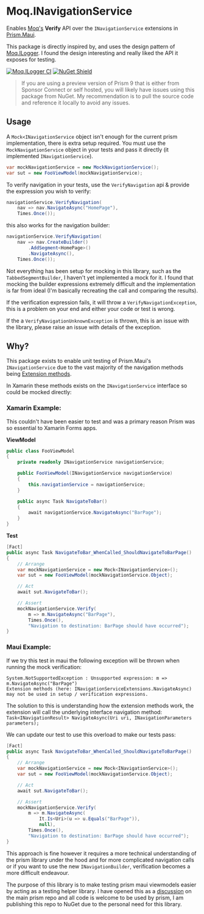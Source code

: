 # Moq.INavigationService

Enables [Moq's](https://github.com/moq/moq/wiki/Quickstart) **Verify** API over the `INavigationService` extensions in [Prism.Maui](https://github.com/PrismLibrary/Prism).

This package is directly inspired by, and uses the design pattern of [Moq.ILogger](https://github.com/adrianiftode/Moq.ILogger). I found the design interesting and really liked the API it exposes for testing.

[![Moq.ILogger CI](https://github.com/Axemasta/Moq.INavigationService/actions/workflows/ci.yml/badge.svg)](https://github.com/Axemasta/Moq.INavigationService/actions/workflows/ci.yml) [![NuGet Shield](https://img.shields.io/nuget/v/Axemasta.Moq.INavigationService)](https://www.nuget.org/packages/Axemasta.Moq.INavigationService/)

> If you are using a preview version of Prism 9 that is either from Sponsor Connect or self hosted, you will likely have issues using this package from NuGet. My recommendation is to pull the source code and reference it locally to avoid any issues.

## Usage

A `Mock<INavigationService` object isn't enough for the current prism implementation, there is extra setup required. You must use the `MockNavigationService` object in your tests and pass it directly (it implemented `INavigationService`).

```csharp
var mockNavigationService = new MockNavigationService();
var sut = new FooViewModel(mockNavigationService);
```

To verify navigation in your tests, use the `VerifyNavigation` api & provide the expression you wish to verify:

```csharp
navigationService.VerifyNavigation(
    nav => nav.NavigateAsync("HomePage"),
    Times.Once());
```

this also works for the navigation builder:
```csharp
navigationService.VerifyNavigation(
    nav => nav.CreateBuilder()
        .AddSegment<HomePage>()
        .NavigateAsync(),
    Times.Once());
```

Not everything has been setup for mocking in this library, such as the `TabbedSegmentBuilder`, I haven't yet implemented a mock for it. I found that mocking the builder expressions extremely difficult and the implementation is far from ideal (I'm basically recreating the call and comparing the results).

If the verification expression fails, it will throw a `VerifyNavigationException`, this is a problem on your end and either your code or test is wrong.

If the a `VerifyNavigationUnknownException` is thrown, this is an issue with the library, please raise an issue with details of the exception.

## Why?

This package exists to enable unit testing of Prism.Maui's `INavigationService` due to the vast majority of the navigation methods being [Extension methods](https://github.com/PrismLibrary/Prism/blob/master/src/Maui/Prism.Maui/Navigation/INavigationServiceExtensions.cs).

In Xamarin these methods exists on the `INavigationService` interface so could be mocked directly:

### Xamarin Example:

This couldn't have been easier to test and was a primary reason Prism was so essential to Xamarin Forms apps.

**ViewModel**
```csharp
public class FooViewModel
{
    private readonly INavigationService navigationService;

    public FooViewModel(INavigationService navigationService)
    {
        this.navigationService = navigationService;
    }

    public async Task NavigateToBar()
    {
        await navigationService.NavigateAsync("BarPage");
    }
}
```

**Test**
```csharp
[Fact]
public async Task NavigateToBar_WhenCalled_ShouldNavigateToBarPage()
{
    // Arrange
    var mockNavigationService = new Mock<INavigationService>();
    var sut = new FooViewModel(mockNavigationService.Object);

    // Act
    await sut.NavigateToBar();

    // Assert
    mockNavigationService.Verify(
        m => m.NavigateAsync("BarPage"), 
        Times.Once(),
        "Navigation to destination: BarPage should have occurred");
}
```
### Maui Example:

If we try this test in maui the following exception will be thrown when running the mock verification:

```
System.NotSupportedException : Unsupported expression: m => m.NavigateAsync("BarPage")
Extension methods (here: INavigationServiceExtensions.NavigateAsync) may not be used in setup / verification expressions.
```

The solution to this is understanding how the extension methods work, the extension will call the underlying interface navigation method:
`Task<INavigationResult> NavigateAsync(Uri uri, INavigationParameters parameters);`

We can update our test to use this overload to make our tests pass:

```csharp
[Fact]
public async Task NavigateToBar_WhenCalled_ShouldNavigateToBarPage()
{
    // Arrange
    var mockNavigationService = new Mock<INavigationService>();
    var sut = new FooViewModel(mockNavigationService.Object);

    // Act
    await sut.NavigateToBar();

    // Assert
    mockNavigationService.Verify(
        m => m.NavigateAsync(
			It.Is<Uri>(u => u.Equals("BarPage")),
			null),
        Times.Once(),
        "Navigation to destination: BarPage should have occurred");
}
```

This approach is fine however it requires a more technical understanding of the prism library under the hood and for more complicated navigation calls or if you want to use the new `INavigationBuilder`, verification becomes a more difficult endeavour.

The purpose of this library is to make testing prism maui viewmodels easier by acting as a testing helper library. I have opened this as a [discussion](https://github.com/PrismLibrary/Prism/discussions/2850) on the main prism repo and all code is welcome to be used by prism, I am publishing this repo to NuGet due to the personal need for this library.
